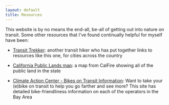```yaml
---
layout: default
title: Resources
---
```


This website is by no means the end-all, be-all of getting out into nature on transit. Some other resources that I've found continually helpful for myself have been:

* [Transit Trekker](https://transittrekker.com/transit-trekking-resources/): another transit hiker who has put together links to resources like this one, for cities across the country

* [California Public Lands map](https://gis.data.ca.gov/datasets/f73858e200634ca888b19ca8c78e3aed_0/explore?location=37.856492%2C-121.985920%2C11.00): a map from CalFire showing all of the public land in the state

* [Climate Action Center - Bikes on Transit Information](https://www.climateaction.center/ebike-sfbay): Want to take your (e)bike on transit to help you go farther and see more? This site has detailed bike-friendliness information on each of the operators in the Bay Area